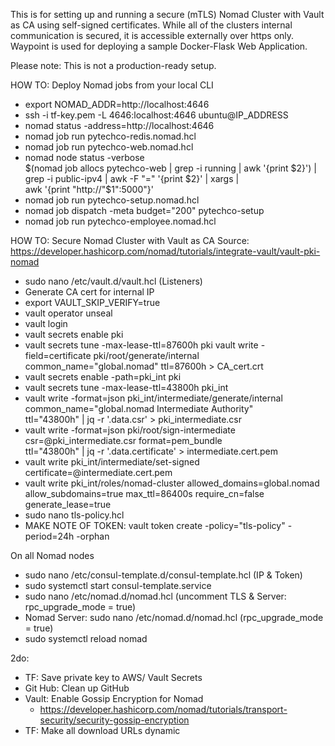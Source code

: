 This is for setting up and running a secure (mTLS) Nomad Cluster with Vault as CA using self-signed certificates. While all of the clusters internal communication is secured, it is accessible externally over https only. Waypoint is used for deploying a sample Docker-Flask Web Application. 

Please note: This is not a production-ready setup. 

HOW TO: Deploy Nomad jobs from your local CLI
- export NOMAD_ADDR=http://localhost:4646
- ssh -i tf-key.pem -L 4646:localhost:4646 ubuntu@IP_ADDRESS
- nomad status -address=http://localhost:4646
- nomad job run pytechco-redis.nomad.hcl
- nomad job run pytechco-web.nomad.hcl
- nomad node status -verbose \
    $(nomad job allocs pytechco-web | grep -i running | awk '{print $2}') | \
    grep -i public-ipv4 | awk -F "=" '{print $2}' | xargs | \
    awk '{print "http://"$1":5000"}'
- nomad job run pytechco-setup.nomad.hcl
- nomad job dispatch -meta budget="200" pytechco-setup
- nomad job run pytechco-employee.nomad.hcl

HOW TO: Secure Nomad Cluster with Vault as CA
Source: https://developer.hashicorp.com/nomad/tutorials/integrate-vault/vault-pki-nomad
- sudo nano /etc/vault.d/vault.hcl (Listeners)
- Generate CA cert for internal IP
- export VAULT_SKIP_VERIFY=true
- vault operator unseal
- vault login
- vault secrets enable pki
- vault secrets tune -max-lease-ttl=87600h pki
vault write -field=certificate pki/root/generate/internal \
    common_name="global.nomad" ttl=87600h > CA_cert.crt
- vault secrets enable -path=pki_int pki
- vault secrets tune -max-lease-ttl=43800h pki_int
- vault write -format=json pki_int/intermediate/generate/internal \
    common_name="global.nomad Intermediate Authority" \
    ttl="43800h" | jq -r '.data.csr' > pki_intermediate.csr
- vault write -format=json pki/root/sign-intermediate \
    csr=@pki_intermediate.csr format=pem_bundle \
    ttl="43800h" | jq -r '.data.certificate' > intermediate.cert.pem
- vault write pki_int/intermediate/set-signed certificate=@intermediate.cert.pem
- vault write pki_int/roles/nomad-cluster allowed_domains=global.nomad \
    allow_subdomains=true max_ttl=86400s require_cn=false generate_lease=true
- sudo nano tls-policy.hcl
- MAKE NOTE OF TOKEN: vault token create -policy="tls-policy" -period=24h -orphan

On all Nomad nodes
- sudo nano /etc/consul-template.d/consul-template.hcl (IP & Token)
- sudo systemctl start consul-template.service
- sudo nano /etc/nomad.d/nomad.hcl (uncomment TLS & Server: rpc_upgrade_mode = true)
- Nomad Server: sudo nano /etc/nomad.d/nomad.hcl (rpc_upgrade_mode = true)
- sudo systemctl reload nomad

2do:
- TF: Save private key to AWS/ Vault Secrets
- Git Hub: Clean up GitHub 
- Vault: Enable Gossip Encryption for Nomad
    - https://developer.hashicorp.com/nomad/tutorials/transport-security/security-gossip-encryption
- TF: Make all download URLs dynamic


